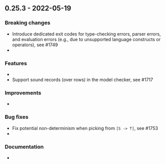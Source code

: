 ## 0.25.3 - 2022-05-19

### Breaking changes

- Introduce dedicated exit codes for type-checking errors, parser errors, and evaluation errors (e.g., due to unsupported language constructs or operators), see #1749
- 

### Features

- 
- Support sound records (over rows) in the model checker, see #1717

### Improvements

- 

### Bug fixes

- Fix potential non-determinism when picking from `[S -> T]`, see #1753
- 

### Documentation

- 
